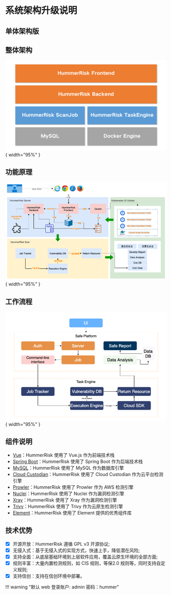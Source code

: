 # 系统架构升级说明

## 单体架构版

## 整体架构

![系统架构图](../img/index/架构.png){ width="95%" }

## 功能原理

![系统架构图](../img/architecture/功能原理.png){ width="95%" }

## 工作流程

![系统架构图](../img/architecture/工作流程.png){ width="95%" }

## 组件说明

- [Vue](https://vuejs.org/)：HummerRisk 使用了 Vue.js 作为前端技术栈
- [Spring Boot](https://www.tutorialspoint.com/spring_boot/spring_boot_introduction.htm)：HummerRisk 使用了 Spring Boot 作为后端技术栈
- [MySQL](https://www.mysql.com/)：HummerRisk 使用了 MySQL 作为数据库引擎
- [Cloud Custodian](https://cloudcustodian.io/)：HummerRisk 使用了 Cloud Custodian 作为云平台检测引擎
- [Prowler](https://prowler.pro/)：HummerRisk 使用了 Prowler 作为 AWS 检测引擎
- [Nuclei](https://nuclei.projectdiscovery.io/)：HummerRisk 使用了 Nuclei 作为漏洞检测引擎
- [Xray](https://xray.cool/)：HummerRisk 使用了 Xray 作为漏洞检测引擎
- [Trivy](https://github.com/aquasecurity/trivy)：HummerRisk 使用了 Trivy 作为云原生检测引擎
- [Element](https://element.eleme.cn/#/)：HummerRisk 使用了 Element 提供的优秀组件库

## 技术优势

- [x] 开源开放：HummerRisk 遵循 GPL v3 开源协议;
- [x] 无侵入式：基于无侵入式的实现方式，快速上手，降低潜在风险;
- [x] 支持全面：从底层基础环境到上层软件应用，覆盖云原生环境的全部方面;
- [x] 规则丰富：大量内置检测规则，如 CIS 规则，等保2.0 规则等，同时支持自定义规则;
- [x] 支持信创：支持在信创环境中部署。

!!! warning "默认 web 登录账户: admin 密码：hummer"
